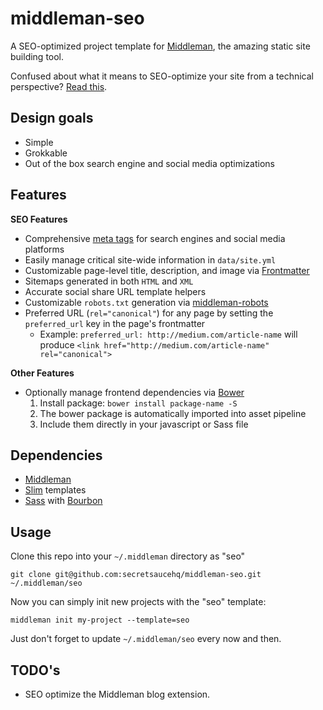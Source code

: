 # middleman-seo
A SEO-optimized project template for [Middleman](http://middlemanapp.com), the amazing static site building tool.

Confused about what it means to SEO-optimize your site from a technical perspective? [Read this](http://secretsaucehq.com/blog/seo/the-technical-seo-and-social-media-optimization-checklist/).

## Design goals
- Simple
- Grokkable
- Out of the box search engine and social media optimizations

## Features
__SEO Features__
- Comprehensive [meta tags](http://secretsaucehq.com/blog/social-media/the-ultimate-guide-to-social-media-meta-tags/) for search engines and social media platforms
- Easily manage critical site-wide information in `data/site.yml`
- Customizable page-level title, description, and image via [Frontmatter](https://middlemanapp.com/basics/frontmatter/)
- Sitemaps generated in both `HTML` and `XML`
- Accurate social share URL template helpers
- Customizable `robots.txt` generation via [middleman-robots](http://github.com/yterajima/middleman-robots)
- Preferred URL (`rel="canonical"`) for any page by setting the `preferred_url` key in the page's frontmatter
  - Example: `preferred_url: http://medium.com/article-name` will produce `<link href="http://medium.com/article-name" rel="canonical">`

__Other Features__
- Optionally manage frontend dependencies via [Bower](http://bower.io)
  1. Install package: `bower install package-name -S`
  2. The bower package is automatically imported into asset pipeline
  3. Include them directly in your javascript or Sass file

## Dependencies

- [Middleman](http://middlemanapp.com)
- [Slim](http://slim-lang.com/) templates
- [Sass](http://sass-lang.com/) with [Bourbon](http://bourbon.io/)

## Usage
Clone this repo into your `~/.middleman` directory as "seo"

`git clone git@github.com:secretsaucehq/middleman-seo.git ~/.middleman/seo`

Now you can simply init new projects with the "seo" template:

`middleman init my-project --template=seo `

Just don't forget to update `~/.middleman/seo` every now and then.

## TODO's
- SEO optimize the Middleman blog extension.
